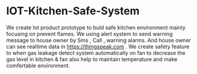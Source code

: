 # IOT-Kitchen-Safe-System
We create Iot product prototype to buld safe kitchen environment mainly focusing on prevent flames. We using alert system to send warning message to house owner by Sms , Call , warning alarms. And house owner can see realtime data in https://thingspeak.com .  We create safety feature to when gas leakage detect system automatically on fan to decrease the gas level in kitchen &amp; fan also help to maintain temperature and make comfertable environment.
